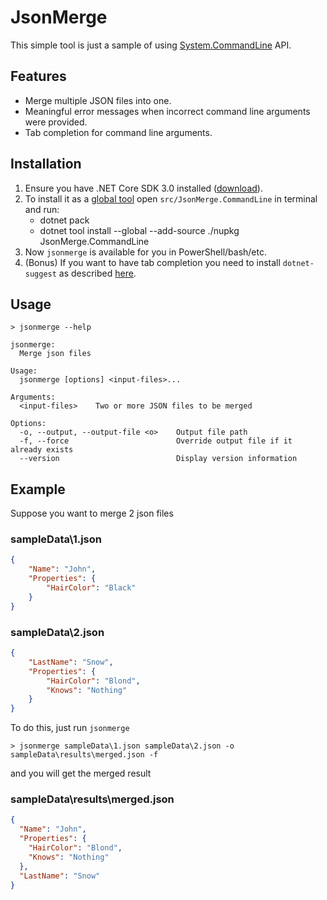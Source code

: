 # JsonMerge

This simple tool is just a sample of using [System.CommandLine](https://github.com/dotnet/command-line-api/) API.

## Features

- Merge multiple JSON files into one.
- Meaningful error messages when incorrect command line arguments were provided.
- Tab completion for command line arguments.

## Installation

1. Ensure you have .NET Core SDK 3.0 installed ([download](https://dotnet.microsoft.com/download/dotnet-core/3.0)).
1. To install it as a [global tool](https://docs.microsoft.com/en-us/dotnet/core/tools/global-tools) open `src/JsonMerge.CommandLine` in terminal and run:
    - dotnet pack
    - dotnet tool install --global --add-source ./nupkg JsonMerge.CommandLine
1. Now `jsonmerge` is available for you in PowerShell/bash/etc.
1. (Bonus) If you want to have tab completion you need to install `dotnet-suggest` as described [here](https://github.com/dotnet/command-line-api/wiki/dotnet-suggest).

## Usage

```console
> jsonmerge --help

jsonmerge:
  Merge json files

Usage:
  jsonmerge [options] <input-files>...

Arguments:
  <input-files>    Two or more JSON files to be merged

Options:
  -o, --output, --output-file <o>    Output file path
  -f, --force                        Override output file if it already exists
  --version                          Display version information
```

## Example

Suppose you want to merge 2 json files

### sampleData\1.json

```json
{
    "Name": "John",
    "Properties": {
        "HairColor": "Black"
    }
}
```
### sampleData\2.json

```json
{
    "LastName": "Snow",
    "Properties": {
        "HairColor": "Blond",
        "Knows": "Nothing"
    }
}
```
To do this, just run `jsonmerge`

```console
> jsonmerge sampleData\1.json sampleData\2.json -o sampleData\results\merged.json -f
```
and you will get the merged result
### sampleData\results\merged.json

```json
{
  "Name": "John",
  "Properties": {
    "HairColor": "Blond",
    "Knows": "Nothing"
  },
  "LastName": "Snow"
}
```